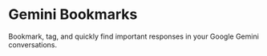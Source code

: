 # Gemini Bookmarks

Bookmark, tag, and quickly find important responses in your Google Gemini conversations.
